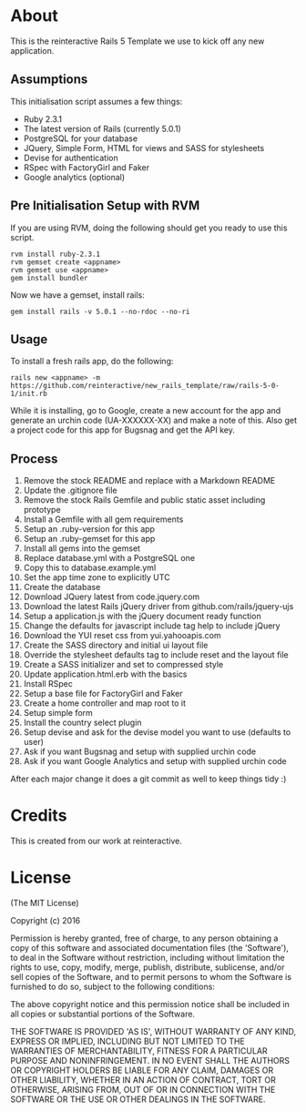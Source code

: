 About
=====

This is the reinteractive Rails 5 Template we use to kick off any new application.

Assumptions
---------------

This initialisation script assumes a few things:

* Ruby 2.3.1
* The latest version of Rails (currently 5.0.1)
* PostgreSQL for your database
* JQuery, Simple Form, HTML for views and SASS for stylesheets
* Devise for authentication
* RSpec with FactoryGirl and Faker
* Google analytics (optional)


Pre Initialisation Setup with RVM
---------------------------------

If you are using RVM, doing the following should get you ready to use this script.

    rvm install ruby-2.3.1
    rvm gemset create <appname>
    rvm gemset use <appname>
    gem install bundler

Now we have a gemset, install rails:

    gem install rails -v 5.0.1 --no-rdoc --no-ri

Usage
----------------------------------

To install a fresh rails app, do the following:

    rails new <appname> -m https://github.com/reinteractive/new_rails_template/raw/rails-5-0-1/init.rb

While it is installing, go to Google, create a new account for the app and generate an urchin
code (UA-XXXXXX-XX) and make a note of this.  Also get a project code for this app for Bugsnag
and get the API key.

Process
---------------

1. Remove the stock README and replace with a Markdown README
2. Update the .gitignore file
3. Remove the stock Rails Gemfile and public static asset including prototype
4. Install a Gemfile with all gem requirements
5. Setup an .ruby-version for this app
6. Setup an .ruby-gemset for this app
7. Install all gems into the gemset
8. Replace database.yml with a PostgreSQL one
9. Copy this to database.example.yml
10. Set the app time zone to explicitly UTC
11. Create the database
12. Download JQuery latest from code.jquery.com
13. Download the latest Rails jQuery driver from github.com/rails/jquery-ujs
14. Setup a application.js with the jQuery document ready function
15. Change the defaults for javascript include tag help to include jQuery
16. Download the YUI reset css from yui.yahooapis.com
17. Create the SASS directory and initial ui layout file
18. Override the stylesheet defaults tag to include reset and the layout file
19. Create a SASS initializer and set to compressed style
20. Update application.html.erb with the basics
21. Install RSpec
22. Setup a base file for FactoryGirl and Faker
23. Create a home controller and map root to it
24. Setup simple form
25. Install the country select plugin
26. Setup devise and ask for the devise model you want to use (defaults to user)
27. Ask if you want Bugsnag and setup with supplied urchin code
28. Ask if you want Google Analytics and setup with supplied urchin code

After each major change it does a git commit as well to keep things tidy :)

Credits
=======

This is created from our work at reinteractive.

License
=======

(The MIT License)

Copyright (c) 2016

Permission is hereby granted, free of charge, to any person obtaining
a copy of this software and associated documentation files (the
'Software'), to deal in the Software without restriction, including
without limitation the rights to use, copy, modify, merge, publish,
distribute, sublicense, and/or sell copies of the Software, and to
permit persons to whom the Software is furnished to do so, subject to
the following conditions:

The above copyright notice and this permission notice shall be
included in all copies or substantial portions of the Software.

THE SOFTWARE IS PROVIDED 'AS IS', WITHOUT WARRANTY OF ANY KIND,
EXPRESS OR IMPLIED, INCLUDING BUT NOT LIMITED TO THE WARRANTIES OF
MERCHANTABILITY, FITNESS FOR A PARTICULAR PURPOSE AND NONINFRINGEMENT.
IN NO EVENT SHALL THE AUTHORS OR COPYRIGHT HOLDERS BE LIABLE FOR ANY
CLAIM, DAMAGES OR OTHER LIABILITY, WHETHER IN AN ACTION OF CONTRACT,
TORT OR OTHERWISE, ARISING FROM, OUT OF OR IN CONNECTION WITH THE
SOFTWARE OR THE USE OR OTHER DEALINGS IN THE SOFTWARE.
